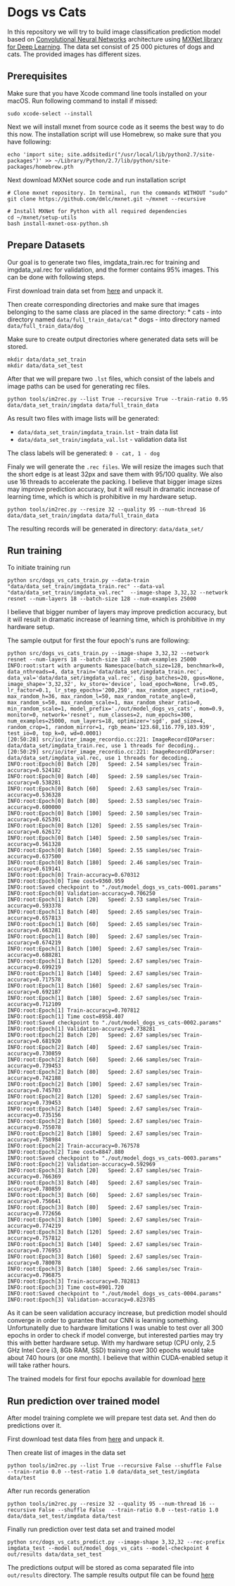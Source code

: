 # Dogs vs Cats
In this repository we will try to build image classification prediction model based on [Convolutional Neural Networks][2] architecture using [MXNet library for Deep Learning][1].
The data set consist of 25 000 pictures of dogs and cats. The provided images has different sizes.

## Prerequisites

Make sure that you have Xcode command line tools installed on your macOS. 
Run following command to install if missed:
```
sudo xcode-select --install
```

Next we will install mxnet from source code as it seems the best way to do this now.
The installation script will use Homebrew, so make sure that you have following:
```
echo 'import site; site.addsitedir("/usr/local/lib/python2.7/site-packages")' >> ~/Library/Python/2.7/lib/python/site-packages/homebrew.pth
```
Next download MXNet source code and run installation script
```
# Clone mxnet repository. In terminal, run the commands WITHOUT "sudo"
git clone https://github.com/dmlc/mxnet.git ~/mxnet --recursive

# Install MXNet for Python with all required dependencies
cd ~/mxnet/setup-utils
bash install-mxnet-osx-python.sh
```

## Prepare Datasets
Our goal is to generate two files, imgdata_train.rec for training and imgdata_val.rec for validation, and the former contains 95% images.
This can be done with following steps.

First download train data set from [here](https://drive.google.com/open?id=0B0ChXT-rp95aa1FHa3ZmVEJLZkk) and unpack it.

Then create corresponding directories and make sure that images belonging to the same class are placed in the same directory:
	* cats - into directory named `data/full_train_data/cat`
	* dogs - into directory named `data/full_train_data/dog`

Make sure to create output directories where generated data sets will be stored.

```
mkdir data/data_set_train
mkdir data/data_set_test
```

After that we will prepare two `.lst` files, which consist of the labels and image paths can be used for generating rec files.

```
python tools/im2rec.py --list True --recursive True --train-ratio 0.95 data/data_set_train/imgdata data/full_train_data
```
As result two files with image lists will be generated:

* `data/data_set_train/imgdata_train.lst` - train data list
* `data/data_set_train/imgdata_val.lst` - validation data list

The class labels will be generated: `0 - cat, 1 - dog`

Finaly we will generate the `.rec files`. We will resize the images such that the short edge is at least 32px and save them with 95/100 quality. We also use 16 threads to accelerate the packing. I believe that bigger image sizes may improve prediction accuracy, but it will result in dramatic increase of learning time, which is which is prohibitive in my hardware setup.

```
python tools/im2rec.py --resize 32 --quality 95 --num-thread 16 data/data_set_train/imgdata data/full_train_data
```

The resulting records will be generated in directory: `data/data_set/`


## Run training
To initiate training run

```
python src/dogs_vs_cats_train.py --data-train "data/data_set_train/imgdata_train.rec" --data-val "data/data_set_train/imgdata_val.rec"  --image-shape 3,32,32 --network resnet --num-layers 18 --batch-size 128 --num-examples 25000
```
I believe that bigger number of layers may improve prediction accuracy, but it will result in dramatic increase of learning time, which is prohibitive in my hardware setup.

The sample output for first the four epoch's runs are following:
```
python src/dogs_vs_cats_train.py --image-shape 3,32,32 --network resnet --num-layers 18 --batch-size 128 --num-examples 25000
INFO:root:start with arguments Namespace(batch_size=128, benchmark=0, data_nthreads=4, data_train='data/data_set/imgdata_train.rec', data_val='data/data_set/imgdata_val.rec', disp_batches=20, gpus=None, image_shape='3,32,32', kv_store='device', load_epoch=None, lr=0.05, lr_factor=0.1, lr_step_epochs='200,250', max_random_aspect_ratio=0, max_random_h=36, max_random_l=50, max_random_rotate_angle=0, max_random_s=50, max_random_scale=1, max_random_shear_ratio=0, min_random_scale=1, model_prefix='./out/model_dogs_vs_cats', mom=0.9, monitor=0, network='resnet', num_classes=2, num_epochs=300, num_examples=25000, num_layers=18, optimizer='sgd', pad_size=4, random_crop=1, random_mirror=1, rgb_mean='123.68,116.779,103.939', test_io=0, top_k=0, wd=0.0001)
[20:50:28] src/io/iter_image_recordio.cc:221: ImageRecordIOParser: data/data_set/imgdata_train.rec, use 1 threads for decoding..
[20:50:29] src/io/iter_image_recordio.cc:221: ImageRecordIOParser: data/data_set/imgdata_val.rec, use 1 threads for decoding..
INFO:root:Epoch[0] Batch [20]	Speed: 2.54 samples/sec	Train-accuracy=0.524182
INFO:root:Epoch[0] Batch [40]	Speed: 2.59 samples/sec	Train-accuracy=0.538281
INFO:root:Epoch[0] Batch [60]	Speed: 2.63 samples/sec	Train-accuracy=0.536328
INFO:root:Epoch[0] Batch [80]	Speed: 2.53 samples/sec	Train-accuracy=0.600000
INFO:root:Epoch[0] Batch [100]	Speed: 2.50 samples/sec	Train-accuracy=0.625391
INFO:root:Epoch[0] Batch [120]	Speed: 2.55 samples/sec	Train-accuracy=0.626172
INFO:root:Epoch[0] Batch [140]	Speed: 2.50 samples/sec	Train-accuracy=0.561328
INFO:root:Epoch[0] Batch [160]	Speed: 2.55 samples/sec	Train-accuracy=0.637500
INFO:root:Epoch[0] Batch [180]	Speed: 2.46 samples/sec	Train-accuracy=0.619141
INFO:root:Epoch[0] Train-accuracy=0.670312
INFO:root:Epoch[0] Time cost=9360.959
INFO:root:Saved checkpoint to "./out/model_dogs_vs_cats-0001.params"
INFO:root:Epoch[0] Validation-accuracy=0.706250
INFO:root:Epoch[1] Batch [20]	Speed: 2.53 samples/sec	Train-accuracy=0.593378
INFO:root:Epoch[1] Batch [40]	Speed: 2.65 samples/sec	Train-accuracy=0.657813
INFO:root:Epoch[1] Batch [60]	Speed: 2.65 samples/sec	Train-accuracy=0.663281
INFO:root:Epoch[1] Batch [80]	Speed: 2.67 samples/sec	Train-accuracy=0.674219
INFO:root:Epoch[1] Batch [100]	Speed: 2.67 samples/sec	Train-accuracy=0.688281
INFO:root:Epoch[1] Batch [120]	Speed: 2.67 samples/sec	Train-accuracy=0.699219
INFO:root:Epoch[1] Batch [140]	Speed: 2.67 samples/sec	Train-accuracy=0.717578
INFO:root:Epoch[1] Batch [160]	Speed: 2.67 samples/sec	Train-accuracy=0.692187
INFO:root:Epoch[1] Batch [180]	Speed: 2.67 samples/sec	Train-accuracy=0.712109
INFO:root:Epoch[1] Train-accuracy=0.707812
INFO:root:Epoch[1] Time cost=8958.407
INFO:root:Saved checkpoint to "./out/model_dogs_vs_cats-0002.params"
INFO:root:Epoch[1] Validation-accuracy=0.738281
INFO:root:Epoch[2] Batch [20]	Speed: 2.67 samples/sec	Train-accuracy=0.681920
INFO:root:Epoch[2] Batch [40]	Speed: 2.67 samples/sec	Train-accuracy=0.730859
INFO:root:Epoch[2] Batch [60]	Speed: 2.66 samples/sec	Train-accuracy=0.739453
INFO:root:Epoch[2] Batch [80]	Speed: 2.67 samples/sec	Train-accuracy=0.742188
INFO:root:Epoch[2] Batch [100]	Speed: 2.67 samples/sec	Train-accuracy=0.745703
INFO:root:Epoch[2] Batch [120]	Speed: 2.67 samples/sec	Train-accuracy=0.739453
INFO:root:Epoch[2] Batch [140]	Speed: 2.67 samples/sec	Train-accuracy=0.735156
INFO:root:Epoch[2] Batch [160]	Speed: 2.67 samples/sec	Train-accuracy=0.755078
INFO:root:Epoch[2] Batch [180]	Speed: 2.67 samples/sec	Train-accuracy=0.758984
INFO:root:Epoch[2] Train-accuracy=0.767578
INFO:root:Epoch[2] Time cost=8847.880
INFO:root:Saved checkpoint to "./out/model_dogs_vs_cats-0003.params"
INFO:root:Epoch[2] Validation-accuracy=0.592969
INFO:root:Epoch[3] Batch [20]	Speed: 2.67 samples/sec	Train-accuracy=0.766369
INFO:root:Epoch[3] Batch [40]	Speed: 2.67 samples/sec	Train-accuracy=0.780859
INFO:root:Epoch[3] Batch [60]	Speed: 2.67 samples/sec	Train-accuracy=0.756641
INFO:root:Epoch[3] Batch [80]	Speed: 2.67 samples/sec	Train-accuracy=0.772656
INFO:root:Epoch[3] Batch [100]	Speed: 2.67 samples/sec	Train-accuracy=0.774219
INFO:root:Epoch[3] Batch [120]	Speed: 2.67 samples/sec	Train-accuracy=0.757812
INFO:root:Epoch[3] Batch [140]	Speed: 2.67 samples/sec	Train-accuracy=0.776953
INFO:root:Epoch[3] Batch [160]	Speed: 2.67 samples/sec	Train-accuracy=0.780078
INFO:root:Epoch[3] Batch [180]	Speed: 2.66 samples/sec	Train-accuracy=0.796875
INFO:root:Epoch[3] Train-accuracy=0.782813
INFO:root:Epoch[3] Time cost=8901.720
INFO:root:Saved checkpoint to "./out/model_dogs_vs_cats-0004.params"
INFO:root:Epoch[3] Validation-accuracy=0.823785
```

As it can be seen validation accuracy increase, but prediction model should converge in order to gurantee that our CNN is learning something. Unfortunatelly due to hardware limitations I was unable to test over all 300 epochs in order to check if model converge, but interested parties may try this with better hardware setup. With my hardware setup (CPU only, 2.5 GHz Intel Core i3, 8Gb RAM, SSD) training over 300 epochs would take about 740 hours (or one month). I believe that within CUDA-enabled setup it will take rather hours. 

The trained models for first four epochs available for download [here](https://drive.google.com/open?id=0B0ChXT-rp95aVURpbEVRNkxCcTA)

## Run prediction over trained model
After model training complete we will prepare test data set. And then do predictions over it.

First download test data files from [here](https://drive.google.com/open?id=0B0ChXT-rp95aUGRnZTgyUWpjNDg) and unpack it.

Then create list of images in the data set

```
python tools/im2rec.py --list True --recursive False --shuffle False  --train-ratio 0.0 --test-ratio 1.0 data/data_set_test/imgdata data/test
```

After run records generation

```
python tools/im2rec.py --resize 32 --quality 95 --num-thread 16 --recursive False --shuffle False  --train-ratio 0.0 --test-ratio 1.0 data/data_set_test/imgdata data/test
```

Finally run prediction over test data set and trained model

```
python src/dogs_vs_cats_predict.py --image-shape 3,32,32 --rec-prefix imgdata_test --model out/model_dogs_vs_cats --model-checkpoint 4 out/results data/data_set_test
```

The predictions output will be stored as coma separated file into `out/results` directory. 
The sample results output file can be found [here](https://github.com/yaricom/dogs-vs-cats/tree/master/contents/p_results.csv)


[1]: http://mxnet.io
[2]: http://deeplearning.net/tutorial/lenet.html
